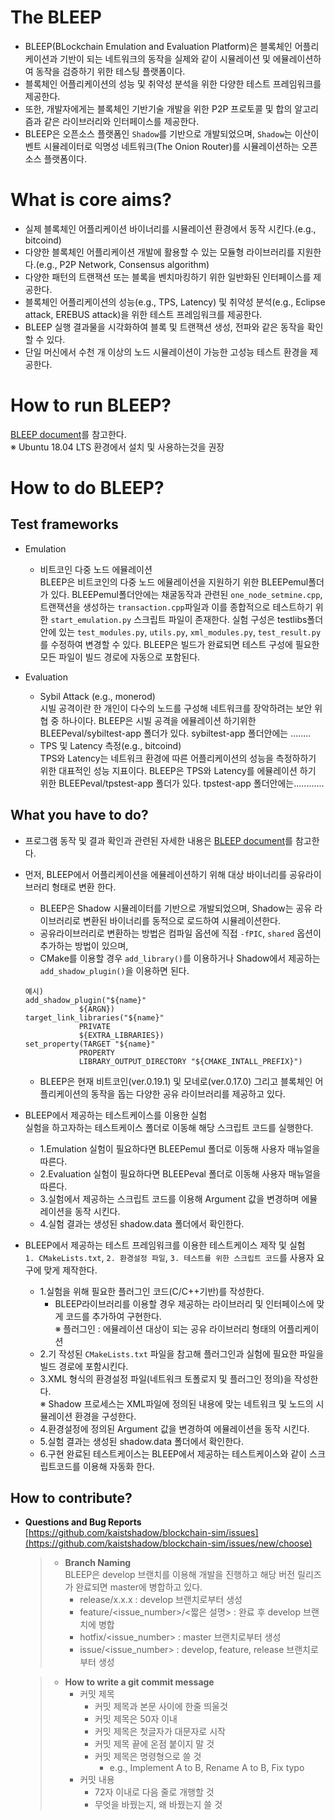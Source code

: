 # The BLEEP
- BLEEP(BLockchain Emulation and Evaluation Platform)은 블록체인 어플리케이션과 기반이 되는 네트워크의 동작을 실제와 같이 시뮬레이션 및 에뮬레이션하여 동작을 검증하기 위한 테스팅 플랫폼이다.
- 블록체인 어플리케이션의 성능 및 취약성 분석을 위한 다양한 테스트 프레임워크를 제공한다. 
- 또한, 개발자에게는 블록체인 기반기술 개발을 위한 P2P 프로토콜 및 합의 알고리즘과 같은 라이브러리와 인터페이스를 제공한다.
- BLEEP은 오픈소스 플랫폼인 `Shadow`를 기반으로 개발되었으며, `Shadow`는 이산이벤트 시뮬레이터로 익명성 네트워크(The Onion Router)를 시뮬레이션하는 오픈소스 플랫폼이다. 

# What is core aims? 
* 실제 블록체인 어플리케이션 바이너리를 시뮬레이션 환경에서 동작 시킨다.(e.g., bitcoind)
* 다양한 블록체인 어플리케이션 개발에 활용할 수 있는 모듈형 라이브러리를 지원한다.(e.g., P2P Network, Consensus algorithm)
* 다양한 패턴의 트랜잭션 또는 블록을 벤치마킹하기 위한 일반화된 인터페이스를 제공한다.
* 블록체인 어플리케이션의 성능(e.g., TPS, Latency) 및 취약성 분석(e.g., Eclipse attack, EREBUS attack)을 위한 테스트 프레임워크를 제공한다. 
* BLEEP 실행 결과물을 시각화하여 블록 및 트랜잭션 생성, 전파와 같은 동작을 확인할 수 있다.
* 단일 머신에서 수천 개 이상의 노드 시뮬레이션이 가능한 고성능 테스트 환경을 제공한다. 

# How to run BLEEP?
[BLEEP document](docs/README.md)를 참고한다. <br>
※ Ubuntu 18.04 LTS 환경에서 설치 및 사용하는것을 권장 

# How to do BLEEP?
## Test frameworks
- Emulation <br>
	- 비트코인 다중 노드 에뮬레이션 <br>
		BLEEP은 비트코인의 다중 노드 에뮬레이션을 지원하기 위한 BLEEPemul폴더가 있다. BLEEPemul폴더안에는 채굴동작과 관련된 `one_node_setmine.cpp`, 트랜잭션을 생성하는 `transaction.cpp`파일과 이를 종합적으로 테스트하기 위한 `start_emulation.py` 스크립트 파일이 존재한다. 실험 구성은 testlibs폴더안에 있는 `test_modules.py`, `utils.py`, `xml_modules.py`, `test_result.py`를 수정하여 변경할 수 있다. BLEEP은 빌드가 완료되면 테스트 구성에 필요한 모든 파일이 빌드 경로에 자동으로 포함된다. 

- Evaluation <br>
	- Sybil Attack (e.g., monerod) <br>
		시빌 공격이란 한 개인이 다수의 노드를 구성해 네트워크를 장악하려는 보안 위협 중 하나이다. BLEEP은 시빌 공격을 에뮬레이션 하기위한 BLEEPeval/sybiltest-app 폴더가 있다. sybiltest-app 폴더안에는 ........
	- TPS 및 Latency 측정(e.g., bitcoind) <br>
		 TPS와 Latency는 네트워크 환경에 따른 어플리케이션의 성능을 측정하하기 위한 대표적인 성능 지표이다. BLEEP은 TPS와 Latency를 에뮬레이션 하기 위한 BLEEPeval/tpstest-app 폴더가 있다. tpstest-app 폴더안에는............


## What you have to do?
- 프로그램 동작 및 결과 확인과 관련된 자세한 내용은 [BLEEP document](docs/README.md)를 참고한다. 
- 먼저, BLEEP에서 어플리케이션을 에뮬레이션하기 위해 대상 바이너리를 공유라이브러리 형태로 변환 한다. 
	- BLEEP은 Shadow 시뮬레이터를 기반으로 개발되었으며, Shadow는 공유 라이브러리로 변환된 바이너리를 동적으로 로드하여 시뮬레이션한다.   
    - 공유라이브러리로 변환하는 방법은 컴파일 옵션에 직접 `-fPIC`, `shared` 옵션이 추가하는 방법이 있으며,
    - CMake를 이용할 경우 `add_library()`를 이용하거나 Shadow에서 제공하는 `add_shadow_plugin()`을 이용하면 된다. 
  
    ```
    예시)
    add_shadow_plugin("${name}" 
				${ARGN})
	target_link_libraries("${name}"
				PRIVATE
				${EXTRA_LIBRARIES})
	set_property(TARGET "${name}"
				PROPERTY
				LIBRARY_OUTPUT_DIRECTORY "${CMAKE_INTALL_PREFIX}")
    ```
    - BLEEP은 현재 비트코인(ver.0.19.1) 및 모네로(ver.0.17.0) 그리고 블록체인 어플리케이션의 동작을 돕는 다양한 공유 라이브러리를 제공하고 있다. 

- BLEEP에서 제공하는 테스트케이스를 이용한 실험 <br>
	실험을 하고자하는 테스트케이스 폴더로 이동해 해당 스크립트 코드를 실행한다. 
	- 1.Emulation 실험이 필요하다면 BLEEPemul 폴더로 이동해 사용자 매뉴얼을 따른다.
	- 2.Evaluation 실험이 필요하다면 BLEEPeval 폴더로 이동해 사용자 매뉴얼을 따른다. 		
	- 3.실험에서 제공하는 스크립트 코드를 이용해 Argument 값을 변경하며 에뮬레이션을 동작 시킨다. 	  
	- 4.실험 결과는 생성된 shadow.data 폴더에서 확인한다. 

- BLEEP에서 제공하는 테스트 프레임워크를 이용한 테스트케이스 제작 및 실험 <br>
	`1. CMakeLists.txt`, `2. 환경설정 파일`, `3. 테스트를 위한 스크립트 코드`를 사용자 요구에 맞게 제작한다. 
	- 1.실험을 위해 필요한 플러그인 코드(C/C++기반)를 작성한다. 		
		- BLEEP라이브러리를 이용할 경우 제공하는 라이브러리 및 인터페이스에 맞게 코드를 추가하여 구현한다. <br>
		※ 플러그인 : 에뮬레이션 대상이 되는 공유 라이브러리 형태의 어플리케이션		
	- 2.기 작성된 `CMakeLists.txt` 파일을 참고해 플러그인과 실험에 필요한 파일을 빌드 경로에 포함시킨다. 		
	- 3.XML 형식의 환경설정 파일(네트워크 토폴로지 및 플러그인 정의)을 작성한다. <br>
		※ Shadow 프로세스는 XML파일에 정의된 내용에 맞는 네트워크 및 노드의 시뮬레이션 환경을 구성한다. 
    - 4.환경설정에 정의된 Argument 값을 변경하여 에뮬레이션을 동작 시킨다. 
	- 5.실험 결과는 생성된 shadow.data 폴더에서 확인한다. 
	- 6.구현 완료된 테스트케이스는 BLEEP에서 제공하는 테스트케이스와 같이 스크립트코드를 이용해 자동화 한다. 


## How to contribute?
- **Questions and Bug Reports** <br>
[https://github.com/kaistshadow/blockchain-sim/issues](https://github.com/kaistshadow/blockchain-sim/issues/new/choose)

	> - **Branch Naming** <br>
	> BLEEP은 develop 브랜치를 이용해 개발을 진행하고 해당 버전 릴리즈가 완료되면 master에 병합하고 있다. 
	>	- release/x.x.x : develop 브랜치로부터 생성
	>	- feature/<issue_number>/<짧은 설명> : 완료 후 develop 브랜치에 병합
	>	- hotfix/<issue_number> : master 브랜치로부터 생성
	>	- issue/<issue_number> : develop, feature, release 브랜치로부터 생성

	> - **How to write a git commit message** <br>
	>	- 커밋 제목
	>		- 커밋 제목과 본문 사이에 한줄 띄울것
	>		- 커밋 제목은 50자 이내
	>		- 커밋 제목은 첫글자가 대문자로 시작
	>		- 커밋 제목 끝에 온점 붙이지 말 것
	>		- 커밋 제목은 명령형으로 쓸 것
	>			- e.g., Implement A to B, Rename A to B, Fix typo
	>	- 커밋 내용
	>		- 72자 이내로 다음 줄로 개행할 것
	>		- 무엇을 바꿨는지, 왜 바꿨는지 쓸 것


